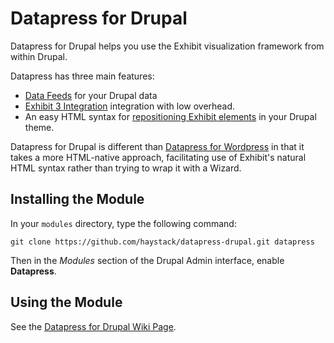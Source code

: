 Datapress for Drupal
====================

Datapress for Drupal helps you use the Exhibit visualization framework from within Drupal.

Datapress has three main features:

*  [Data Feeds](https://github.com/haystack/datapress-drupal/wiki/Data-Feeds) for your Drupal data
*  [Exhibit 3 Integration](https://github.com/haystack/datapress-drupal/wiki/Creating-an-Exhibit) integration with low overhead.
*  An easy HTML syntax for [repositioning Exhibit elements](https://github.com/haystack/datapress-drupal/wiki/Remapping-Interface-Elements) in your Drupal theme. 

Datapress for Drupal is different than [Datapress for
Wordpress](http://projects.csail.mit.edu/datapress) in that it takes a more
HTML-native approach, facilitating use of Exhibit's natural HTML syntax rather
than trying to wrap it with a Wizard.

Installing the Module
---------------------

In your `modules` directory, type the following command:

    git clone https://github.com/haystack/datapress-drupal.git datapress

Then in the *Modules* section of the Drupal Admin interface, enable
**Datapress**.

Using the Module
----------------

See the [Datapress for Drupal Wiki Page](https://github.com/haystack/datapress-drupal/wiki).
